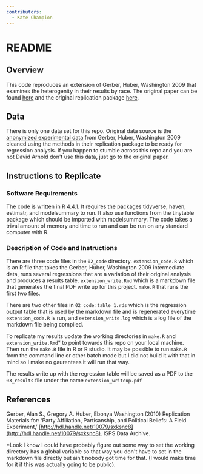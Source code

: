 ```yaml
---
contributors:
  - Kate Champion
---
```


# README

## Overview

This code reproduces an extension of Gerber, Huber, Washington 2009 that examines the heterogenity in their results by race. The original paper can be found [here](https://www.povertyactionlab.org/sites/default/files/research-paper/665%20Party%20Affiliation%2C%20Partisanship%2C%20and%20Political%20Beliefs%20%28Sept%202009%20Working%20Paper%29.pdf) and the original replication package [here](https://isps.yale.edu/research/data/d055#.Uv58CPldWBU).

## Data

There is only one data set for this repo. Original data source is the [anonymized experimental data](http://hdl.handle.net/10079/kkwh78w) from Gerber, Huber, Washington 2009 cleaned using the methods in their replication package to be ready for regression analysis. If you happen to stumble across this repo and you are not David Arnold don't use this data, just go to the original paper. 

## Instructions to Replicate

### Software Requirements 

The code is written in R 4.4.1. It requires the packages tidyverse, haven, estimatr, and modelsummary to run. It also use functions from the tinytable package which should be imported with modelsummary. The code takes a trival amount of memory and time to run and can be run on any standard computer with R. 

### Description of Code and Instructions

There are three code files in the `02_code` directory. `extension_code.R` which is an R file that takes the Gerber, Huber, Washington 2009 intermediate data, runs several regressions that are a variation of their original analysis and produces a results table. `extension_write.Rmd` which is a markdown file that generates the final PDF write up for this project. `make.R` that runs the first two files. 

There are two other files in `02_code`: `table_1.rds` which is the regression output table that is used by the markdown file and is regenerated everytime `extension_code.R` is run, and `extension_write.log` which is a log file of the markdown file being compiled. 

To replicate my results update the working directories in `make.R` and `extension_write.Rmd`* to point towards this repo on your local machine. Then run the `make.R` file in R or R studio. It may be possible to run `make.R` from the command line or other batch mode but I did not build it with that in mind so I make no gaurentees it will run that way. 

The results write up with the regression table will be saved as a PDF to the `03_results` file under the name `extension_writeup.pdf`

## References

Gerber, Alan S., Gregory A. Huber, Ebonya Washington (2010) Replication Materials for: ‘Party Affiliation, Partisanship, and Political Beliefs: A Field Experiment,’ [http://hdl.handle.net/10079/sxksnc8](http://hdl.handle.net/10079/sxksnc8). ISPS Data Archive.

*Look I know I could have probably figure out some way to set the working directory has a global variable so that way you don't have to set in the markdown file directly but ain't nobody got time for that. (I would make time for it if this was actually going to be public).
